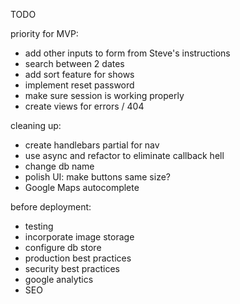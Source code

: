 TODO

priority for MVP:
- add other inputs to form from Steve's instructions
- search between 2 dates
- add sort feature for shows
- implement reset password
- make sure session is working properly
- create views for errors / 404

cleaning up:
- create handlebars partial for nav
- use async and refactor to eliminate callback hell
- change db name
- polish UI: make buttons same size?
- Google Maps autocomplete

before deployment:
- testing
- incorporate image storage
- configure db store
- production best practices
- security best practices
- google analytics
- SEO

